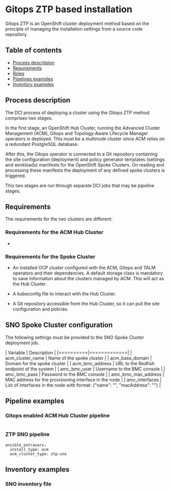 # Gitops ZTP based installation

Gitops ZTP is an OpenShift cluster deployment method based on the principle of managing the installation settings from a source code repository.

## Table of contents

* [Process descritpion](#process-description)
* [Requirements](#requirements)
* [Roles](#roles)
* [Pipelines examples](#pipelines-examples)
* [Inventory examples](#inventory-examples)

## Process description

The DCI process of deploying a cluster using the Gitops ZTP method comprises two stages.

In the first stage, an OpenShift Hub Cluster, running the Advanced Cluster Management (ACM), Gitops and Topology-Aware Lifecycle Manager operators is deployed. This must be a multinode cluster since ACM relies on a redundant PostgreSQL database.

After this, the Gitops operator is connected to a Git repository containing the site configuration (deployment) and policy generator templates (settings and workloads) manifests for the OpenShift Spoke Clusters. On reading and processing these manifests the deployment of any defined spoke clusters is triggered.

This two stages are run through separate DCI jobs that may be pipeline stages.

## Requirements

The requirements for the two clusters are different:

### Requirements for the ACM Hub Cluster

* 

### Requirements for the Spoke Cluster

* An installed OCP cluster configured with the ACM, Gitops and TALM operators and their dependencies. A default storage class is mandatory to save information about the clusters managed by ACM. This will act as the Hub Cluster.

* A kubeconfig file to interact with the Hub Cluster.

* A Git repository accessible from the Hub Cluster, so it can pull the site configuration and policies.

## SNO Spoke Cluster configuration

The following settings must be provided to the SNO Spoke Cluster deployment job.

| Variable | Description |
|==========|=============|
| acm_cluster_name  | Name of the spoke cluster |
| acm_base_domain | Domain for the spoke cluster |
| acm_bmc_address | URL to the Redfish endpoint of the system |
| amc_bmc_user | Username to the BMC console |
| amc_bmc_pass | Password to the BMC console |
| amc_bmc_mac_address | MAC address for the provisioning interface in the node |
| amc_interfaces | List of interfaces in the node with format: {"name": "", "macAddress": ""} |

## Pipeline examples

### Gitops enabled ACM Hub Cluster pipeline

```

```

### ZTP SNO pipeline

```
ansible_extravars:
  install_type: acm
  acm_cluster_type: ztp-sno
```

## Inventory examples

### SNO inventory file

```

```